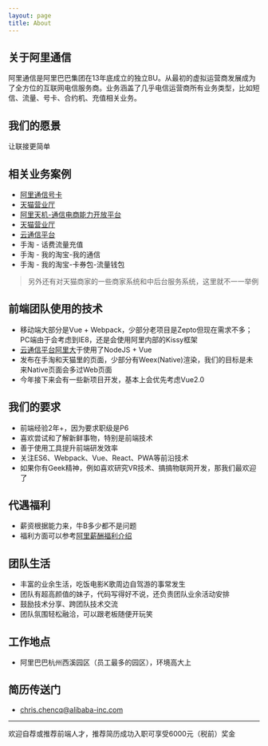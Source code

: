 ```yaml
---
layout: page
title: About
---
```


## 关于阿里通信
阿里通信是阿里巴巴集团在13年底成立的独立BU。从最初的虚拟运营商发展成为了全方位的互联网电信服务商。业务涵盖了几乎电信运营商所有业务类型，比如短信、流量、号卡、合约机、充值相关业务。

## 我们的愿景
让联接更简单

## 相关业务案例
* [阿里通信号卡](https://aliqin.tmall.com)
* [天猫营业厅](https://wt.tmall.com)
* [阿里天机-通信电商能力开放平台](https://alitj.tmall.com/)
* [天猫营业厅](https://wt.tmall.com)
* [云通信平台](https://www.alidayu.com)
* 手淘 - 话费流量充值 
* 手淘 - 我的淘宝-我的通信
* 手淘 - 我的淘宝-卡券包-流量钱包

> 另外还有对天猫商家的一些商家系统和中后台服务系统，这里就不一一举例


## 前端团队使用的技术
* 移动端大部分是Vue + Webpack，少部分老项目是Zepto但现在需求不多；PC端由于会考虑到IE8，还是会使用阿里内部的Kissy框架
* [云通信平台阿里大](https://www.alidayu.com)于使用了NodeJS + Vue
* 发布在手淘和天猫里的页面，少部分有Weex(Native)渲染，我们的目标是未来Native页面会多过Web页面
* 今年接下来会有一些新项目开发，基本上会优先考虑Vue2.0

## 我们的要求
* 前端经验2年+，因为要求职级是P6
* 喜欢尝试和了解新鲜事物，特别是前端技术
* 善于使用工具提升前端研发效率
* 关注ES6、Webpack、Vue、React、PWA等前沿技术
* 如果你有Geek精神，例如喜欢研究VR技术、搞搞物联网开发，那我们最欢迎了


## 代遇福利
* 薪资根据能力来，牛B多少都不是问题
* 福利方面可以参考[阿里薪酬福利介绍](https://campus.alibaba.com/welfare.htm)

## 团队生活
* 丰富的业余生活，吃饭电影K歌周边自驾游的事常发生
* 团队有超高颜值的妹子，代码写得好不说，还负责团队业余活动安排
* 鼓励技术分享、跨团队技术交流
* 团队氛围轻松融洽，可以跟老板随便开玩笑

## 工作地点
* 阿里巴巴杭州西溪园区（员工最多的园区），环境高大上

## 简历传送门
* <chris.chencq@alibaba-inc.com>


---
欢迎自荐或推荐前端人才，推荐简历成功入职可享受6000元（税前）奖金

